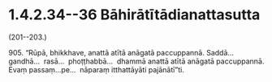 

# 1.4.2.34--36 Bāhirātītādianattasutta





(201--203.)

905\. “Rūpā, bhikkhave, anattā atītā anāgatā paccuppannā. Saddā…  gandhā…  rasā…  phoṭṭhabbā…  dhammā anattā atītā anāgatā paccuppannā. Evaṃ passaṃ…pe…  nāparaṃ itthattāyāti pajānātī”ti.



